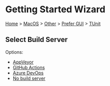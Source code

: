 # Getting Started Wizard

[Home](/docs/wiz/readme.md) > [MacOS](MacOS.md) > [Other](MacOS_Other.md) > [Prefer GUI](MacOS_Other_Gui.md) > [TUnit](MacOS_Other_Gui_TUnit.md)

## Select Build Server

Options:
 * [AppVeyor](MacOS_Other_Gui_TUnit_AppVeyor.md)
 * [GitHub Actions](MacOS_Other_Gui_TUnit_GitHubActions.md)
 * [Azure DevOps](MacOS_Other_Gui_TUnit_AzureDevOps.md)
 * [No build server](MacOS_Other_Gui_TUnit_None.md)

